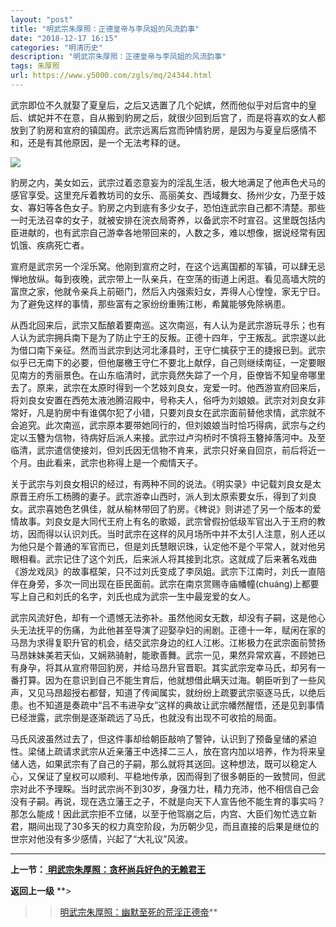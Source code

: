 ```yaml
---
layout: "post"
title: "明武宗朱厚照：正德皇帝与李凤姐的风流韵事"
date: "2018-12-17 16:15"
categories: "明清历史"
description: "明武宗朱厚照：正德皇帝与李凤姐的风流韵事"
tags: 朱厚照
url: https://www.y5000.com/zgls/mq/24344.html
---
```






武宗即位不久就娶了夏皇后，之后又选置了几个妃嫔，然而他似乎对后宫中的皇后、嫔妃并不在意，自从搬到豹房之后，就很少回到后宫了，而是将喜欢的女人都放到了豹房和宣府的镇国府。武宗远离后宫而钟情豹房，是因为与夏皇后感情不和，还是有其他原因，是一个无法考释的谜。

![](https://img.y5000.com/uploads/allimg/170726/12-1FH6154629393.jpg)

豹房之内，美女如云，武宗过着恣意妄为的淫乱生活，极大地满足了他声色犬马的感官享受。这里充斥着教坊司的女乐、高丽美女、西域舞女、扬州少女，乃至于妓女、寡妇等各色女子。豹房之内到底有多少女子，恐怕连武宗自己都不清楚。那些一时无法召幸的女子，就被安排在浣衣局寄养，以备武宗不时宣召。这里既包括内臣进献的，也有武宗自己游幸各地带回来的，人数之多，难以想像，据说经常有因饥饿、疾病死亡者。

宣府是武宗另一个淫乐窝。他刚到宣府之时，在这个远离国都的军镇，可以肆无忌惮地放纵。每到夜晚，武宗带上一队亲兵，在空荡的街道上闲逛。看见高墙大院的富庶之家，他就令亲兵上前砸门，然后入内强索妇女，弄得人心惶惶，家无宁日。为了避免这样的事情，那些富有之家纷纷重贿江彬，希冀能够免除祸患。

从西北回来后，武宗又酝酿着要南巡。这次南巡，有人认为是武宗游玩寻乐；也有人认为武宗拥兵南下是为了防止宁王的反叛。正德十四年，宁王叛乱。武宗遂以此为借口南下亲征。然而当武宗到达河北涿县时，王守仁擒获宁王的捷报已到。武宗似乎已无南下的必要，但他屡檄王守仁不要北上献俘，自己则继续南征，一定要眼见南方的秀丽景色。在山东临清时，武宗竟然失踪了一个月，臣僚皆不知皇帝哪里去了。原来，武宗在太原时得到一个艺妓刘良女，宠爱一时。他西游宣府回来后，将刘良女安置在西苑太液池腾沼殿中，号称夫人，俗呼为刘娘娘。武宗对刘良女非常好，凡是豹房中有谁偶尔犯了小错，只要刘良女在武宗面前替他求情，武宗就不会追究。此次南巡，武宗原本要带她同行的，但刘娘娘当时恰巧得病，武宗与之约定以玉簪为信物，待病好后派人来接。武宗过卢沟桥时不慎将玉簪掉落河中。及至临清，武宗遣信使接刘，但刘氏因无信物不肯来，武宗只好亲自回京，前后将近一个月。由此看来，武宗也称得上是一个痴情天子。

关于武宗与刘良女相识的经过，有两种不同的说法。《明实录》中记载刘良女是太原晋王府乐工杨腾的妻子。武宗游幸山西时，派人到太原索要女乐，得到了刘良女。武宗喜她色艺俱佳，就从榆林带回了豹房。《稗说》则讲述了另一个版本的爱情故事。刘良女是大同代王府上有名的歌姬，武宗曾假扮低级军官出入于王府的教坊，因而得以认识刘氏。当时武宗在这样的风月场所中并不太引人注意，别人还以为他只是个普通的军官而已，但是刘氏慧眼识珠，认定他不是个平常人，就对他另眼相看。武宗记住了这个刘氏，后来派人将其接到北京。这就成了后来著名戏曲《游龙戏凤》的故事框架，只不过刘氏变成了李凤姐。武宗下江南时，刘氏一直陪伴在身旁，多次一同出现在臣民面前。武宗在南京赏赐寺庙幡幢(chuánɡ)上都要写上自己和刘氏的名字，刘氏也成为武宗一生中最宠爱的女人。

武宗风流好色，却有一个遗憾无法弥补。虽然他阅女无数，却没有子嗣，这是他心头无法抚平的伤痛，为此他甚至导演了迎娶孕妇的闹剧。正德十一年，赋闲在家的马昂为求得复职升官的机会，结交武宗身边的红人江彬。江彬极力在武宗面前赞扬马昂妹妹美若天仙，又娴熟骑射，能歌善舞。武宗一见，果然异常欢喜，不顾她已有身孕，将其从宣府带回豹房，并给马昂升官晋职。其实武宗宠幸马氏，却另有一番打算。因为在意识到自己不能生育后，他就想借此瞒天过海。朝臣听到了一些风声，又见马昂超授右都督，知道了传闻属实，就纷纷上疏要武宗驱逐马氏，以绝后患。也不知道是奏疏中“吕不韦进孕女”这样的典故让武宗幡然醒悟，还是见到事情已经泄露，武宗倒是逐渐疏远了马氏，也就没有出现不可收拾的局面。

马氏风波虽然过去了，但这件事却给朝臣敲响了警钟，认识到了预备皇储的紧迫性。梁储上疏请求武宗从近亲藩王中选择二三人，放在宫内加以培养，作为将来皇储人选，如果武宗有了自己的子嗣，那么就将其送回。这种想法，既可以稳定人心，又保证了皇权可以顺利、平稳地传承，因而得到了很多朝臣的一致赞同，但武宗对此不予理睬。当时武宗尚不到30岁，身强力壮，精力充沛，他不相信自己会没有子嗣。再说，现在选立藩王之子，不就是向天下人宣告他不能生育的事实吗？那怎么能成！因此武宗拒不立储，以至于他驾崩之后，内宫、大臣们匆忙选立新君，期间出现了30多天的权力真空阶段，为历朝少见，而且直接的后果是继位的世宗对他没有多少感情，兴起了“大礼议”风波。

* * *

**上一节：**[ **明武宗朱厚照：贪杯尚兵好色的无赖君王**](https://www.y5000.com/zgls/mq/24343.html)

**返回上一级** **>
>>[明武宗朱厚照：幽默至死的荒淫正德帝](https://www.y5000.com/zgls/mq/24339.html)**
